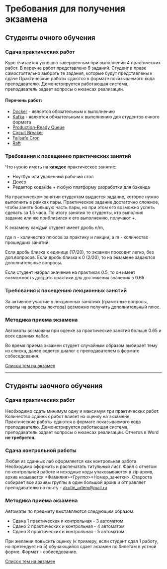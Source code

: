 # Требования для получения экзамена 

## Студенты очного обучения

### Сдача практических работ

Курс считается успешно завершенным при выполнении 4 практических работ. В перечне работ представлено 6 заданий. Студент в праве самостоятельно выбрать те задания, которые будут представлены к сдаче
Практические работы сдаются в формате показываемого кода преподавателю. Демонстрируется работающая система, преподаватель задает вопросы о нюансах реализации.

#### Перечень работ:
* [Docker](../labs/Docker) - является обязательным к выполнению
* [Kafka](../labs/Kafka) - является обязательным к выполнению для студентов очного формата
* [Production-Ready Queue](../labs/Production-Ready%20Queue)
* [Circuit Breaker](../labs/Circuit%20Breaker)
* [Failsafe Cron](../labs/Failsafe%20Cron)
* [Raft](../labs/Raft)

### Требования к посещению практических занятий
Что нужно иметь на **каждое** практическое занятие:
* Ноутбук или удаленный рабочий стол
* Докер
* Редактор кода/ide + любую платформу разработки для бэкенда

На практическом занятии студентам выдается задание, которое нужно выполнить в рамках пары. Практическое задание достаточно сложное, чтобы занять большую часть пары, но при этом его возможно успеть сделать за 1.5 часа.
По итогу занятия те студенты, кто выполнил задание или же приблизился к его выполнению, получают +.

К экзамену каждый студент имеет дробь n/m, 

где n - количество плюсов за практику и лекции, а m - количество прошедших занятий.

Если дробь близка к единице (17/20), то экзамен проходит легко, без доп.вопросов.
Если дробь близка к 0 (2/20), то на экзамене задаются дополнительные вопросы.

Если студент набрал значение на практиках 0.5, то он имеет возможность досдать практики для достижения значения в 0.65

### Требования к посещению лекционных занятий
За активное участие в лекционных занятиях (грамотные вопросы, ответы на вопросы лектора) возможно получить дополнительный плюс. 

### Методика приема экзамена
Автоматы возможны при оценке за практические занятия больше 0.65 и всех сданных лабах.

Во время приема экзамен студент случайным образом выбирает тему из списка, далее ведется диалог с преподавателем в формате собеседования.

[Список тем на экзамен](Exam.MD)

------------------------------------------------------------------------------------------

## Студенты заочного обучения

### Сдача практических работ
Необходимо сдать минимум одну и максимум три практических работ. Количество сданных работ влияет на оценку на экзамене.
Практические работы сдаются в формате показываемого кода преподавателю. Демонстрируется работающая система, преподаватель задает вопросы о нюансах реализации.
Отчетов в Word **не требуется**.

### Сдача контрольной работы
Любая из сданных лаб оформляется как контрольная работа. Необходимо оформить и распечатать титульный лист.
Файл с отчетом по контрольной работе и исходные коды упаковываются в zip архив, архив называется <Фамилия>_<Группа>_<Номер_зачетки>.
Староста собирает все архивы группы в один большой архив и отправляет преподавателю на почту - akutin_artem@mail.ru

### Методика приема экзамена

Автоматы по предмету выставляются следующим образом:
* Сдана 1 практическая и контрольная - 3 автоматом
* Сдано 2 практических и контрольная - 4 автоматом
* Сдано 3 практических и контрольная - 5 автоматом

При желании повысить оценку (к примеру, если студент сдал 1 работу, но претендует на 5) обучающийся сдает экзамен по билетам в устной форме. Формат - собеседование.

[Список тем на экзамен](Exam.MD)